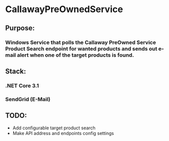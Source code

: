 # CallawayPreOwnedService
## Purpose: 
### Windows Service that polls the Callaway PreOwned Service Product Search endpoint for wanted products and sends out e-mail alert when one of the target products is found.

## Stack:
### .NET Core 3.1
### SendGrid (E-Mail)

## TODO:
- Add configurable target product search
- Make API address and endpoints config settings